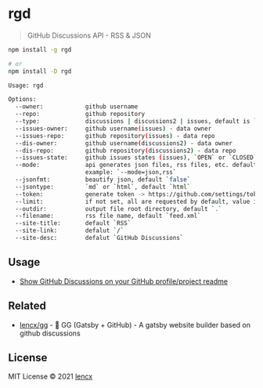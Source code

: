 # rgd

> GitHub Discussions API - RSS & JSON

```bash
npm install -g rgd

# or
npm install -D rgd
```

```bash
Usage: rgd

Options:
  --owner:            github username
  --repo:             github repository
  --type:             discussions | discussions2 | issues, default is `discussions`
  --issues-owner:     github username(issues) - data owner
  --issues-repo:      github repository(issues) - data repo
  --dis-owner:        github username(discussions2) - data owner
  --dis-repo:         github repository(discussions2) - data repo
  --issues-state:     github issues states (issues), `OPEN` or `CLOSED`, by default no filtering
  --mode:             api generates json files, rss files, etc. default `rss`
                      example: `--mode=json,rss`
  --jsonfmt:          beautify json, default `false`
  --jsontype:         `md` or `html`, default `html`
  --token:            generate token -> https://github.com/settings/tokens/new
  --limit:            if not set, all are requested by default, value is number, no more than 100
  --outdir:           output file root directory, default `.`
  --filename:         rss file name, default `feed.xml`
  --site-title:       default `RSS`
  --site-link:        defalut `/`
  --site-desc:        defalut `GitHub Discussions`
```

## Usage

- [Show GitHub Discussions on your GitHub profile/project readme](https://dev.to/lencx/show-github-discussions-on-your-github-profile-project-readme-5gac)

## Related

- [lencx/gg](https://github.com/lencx/gg) - 🦄 GG (Gatsby + GitHub) - A gatsby website builder based on github discussions

## License

MIT License © 2021 [lencx](https://github.com/lencx)
